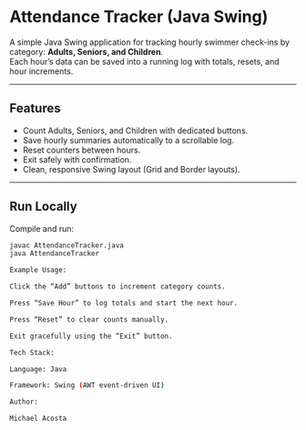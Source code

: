 # Attendance Tracker (Java Swing)

A simple Java Swing application for tracking hourly swimmer check-ins by category: **Adults, Seniors, and Children**.  
Each hour’s data can be saved into a running log with totals, resets, and hour increments.

---

## Features
- Count Adults, Seniors, and Children with dedicated buttons.
- Save hourly summaries automatically to a scrollable log.
- Reset counters between hours.
- Exit safely with confirmation.
- Clean, responsive Swing layout (Grid and Border layouts).

---

## Run Locally
Compile and run:
```bash
javac AttendanceTracker.java
java AttendanceTracker

Example Usage:

Click the “Add” buttons to increment category counts.

Press “Save Hour” to log totals and start the next hour.

Press “Reset” to clear counts manually.

Exit gracefully using the “Exit” button.

Tech Stack:

Language: Java

Framework: Swing (AWT event-driven UI)

Author:

Michael Acosta
